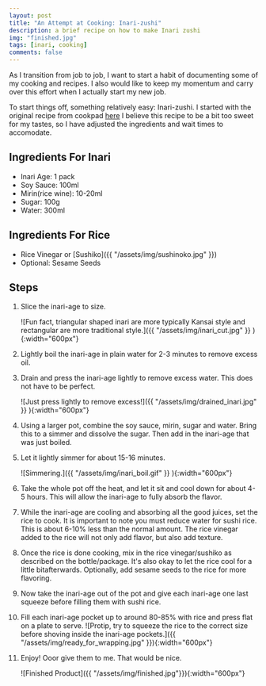 ```yaml
---
layout: post
title: "An Attempt at Cooking: Inari-zushi"
description: a brief recipe on how to make Inari zushi
img: "finished.jpg"
tags: [inari, cooking]
comments: false
---
```

As I transition from job to job, I want to start a habit of documenting some of my cooking and recipes. I also would like to keep my momentum and carry over this effort when I actually start my new job.

To start things off, something relatively easy: Inari-zushi. I started with the original recipe from cookpad [here](https://cookpad.com/recipe/189832) I believe this recipe to be a bit too sweet for my tastes, so I have adjusted the ingredients and wait times to accomodate.

## Ingredients For Inari
- Inari Age: 1 pack
- Soy Sauce: 100ml
- Mirin(rice wine): 10-20ml
- Sugar: 100g
- Water: 300ml

## Ingredients For Rice
- Rice Vinegar or [Sushiko]({{ "/assets/img/sushinoko.jpg" }})
- Optional: Sesame Seeds

## Steps
1. Slice the inari-age to size.

   ![Fun fact, triangular shaped inari are more typically Kansai style and rectangular are more traditional style.]({{ "/assets/img/inari_cut.jpg" }} ){:width="600px"}

2. Lightly boil the inari-age in plain water for 2-3 minutes to remove excess oil.

3. Drain and press the inari-age lightly to remove excess water. This does not have to be perfect.

    ![Just press lightly to remove excess!]({{ "/assets/img/drained_inari.jpg" }} ){:width="600px"}

4. Using a larger pot, combine the soy sauce, mirin, sugar and water. Bring this to a simmer and dissolve the sugar. Then add in the inari-age that was just boiled.

5. Let it lightly simmer for about 15-16 minutes.

    ![Simmering.]({{ "/assets/img/inari_boil.gif" }} ){:width="600px"}

6. Take the whole pot off the heat, and let it sit and cool down for about 4-5 hours. This will allow the inari-age to fully absorb the flavor.

7. While the inari-age are cooling and absorbing all the good juices, set the rice to cook. It is important to note you must reduce water for sushi rice. This is about 6-10% less than the normal amount. The rice vinegar added to the rice will not only add flavor, but also add texture.

8. Once the rice is done cooking, mix in the rice vinegar/sushiko as described on the bottle/package. It's also okay to let the rice cool for a little bitafterwards. Optionally, add sesame seeds to the rice for more flavoring.

9. Now take the inari-age out of the pot and give each inari-age one last squeeze before filling them with sushi rice.

10. Fill each inari-age pocket up to around 80-85% with rice and press flat on a plate to serve.
    ![Protip, try to squeeze the rice to the correct size before shoving inside the inari-age pockets.]({{ "/assets/img/ready_for_wrapping.jpg" }}){:width="600px"}

11. Enjoy! Ooor give them to me. That would be nice.

    ![Finished Product]({{ "/assets/img/finished.jpg"}}){:width="600px"}
